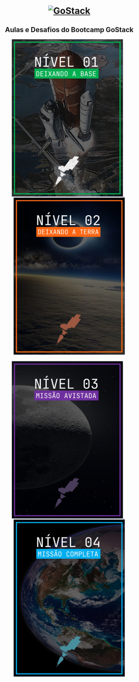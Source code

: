 <h1 align="center">
  <a href="https://www.notion.so/GoStack-a3819955ddb546089020745c180ae945">
    <img alt="GoStack" src="https://camo.githubusercontent.com/0a35fb0a0add717a1556200218530580cca84bfd7a0e8c3f5c28fc72e02cd3fb/68747470733a2f2f73746f726167652e676f6f676c65617069732e636f6d2f676f6c64656e2d77696e642f626f6f7463616d702d676f737461636b2f6865616465722d6465736166696f732d6e65772e706e67"/>
  </a>
</h1>

<h2 align="center">Aulas e Desafios do Bootcamp GoStack</h2>

<p align="center">
  <a href="./nivel_01">
    <img src="./.github/card_01.jpg" width="350px">
  </a>
  &nbsp;&nbsp;
  <a href="#">
    <img src="./.github/card_02.jpg" width="350px">
  </a>
  </br>
  </br>
  <a href="#">
    <img src="./.github/card_03.jpg" width="350px">
  </a>
  &nbsp;&nbsp;
  <a href="#">
    <img src="./.github/card_04.jpg" width="350px">
  </a>
</p>

